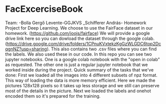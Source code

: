 # FacExcerciseBook
Team:
-Bolla Gergő Levente-GGJKVS
_Schifferer András-
Homework Project for Deep Learning. 
We choose to use the FairFace dataset in our homework. (https://github.com/joojs/fairface)
We will provide a google drive link here so you can dowload the dataset through the google colab. (https://drive.google.com/drive/folders/1CPnuKVxtekzKgGzWLGDC6top2DcqgnNZ?usp=sharing). This also contains two .csv files where you can find the labels. We also used these in our code.
In this repo you can see two jupyter notebooks. One is a google colab notebook with the "open in colab" as requested. The other one is just a regular jupyter notebook that we worked inside during the project. 
Quick summary of the tasks that we've done: First we loaded all the images into 4 different subsets of npz format. This way of loading the data is more memory efficient. Here we made the pictures 128x128 pixels so it takes up less storage and we still can preserve most of the details in the picture. Next we loaded the labels and onehot encoded them so it's prepared for the training. 
